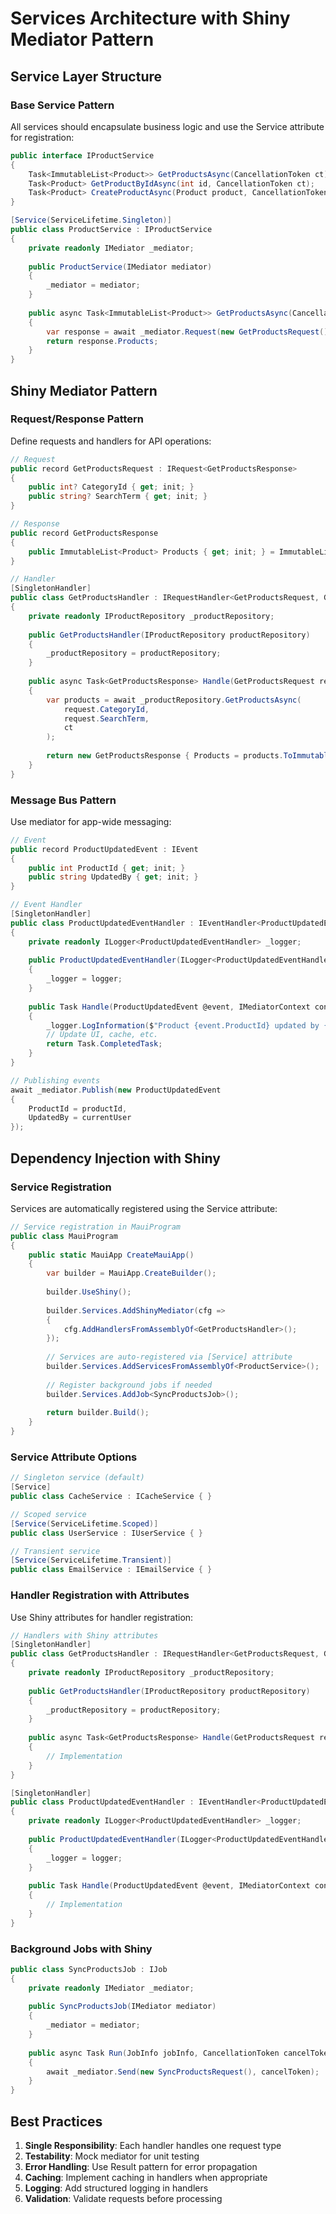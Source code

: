 # Services Architecture with Shiny Mediator Pattern

## Service Layer Structure

### Base Service Pattern
All services should encapsulate business logic and use the Service attribute for registration:

```csharp
public interface IProductService
{
    Task<ImmutableList<Product>> GetProductsAsync(CancellationToken ct);
    Task<Product> GetProductByIdAsync(int id, CancellationToken ct);
    Task<Product> CreateProductAsync(Product product, CancellationToken ct);
}

[Service(ServiceLifetime.Singleton)]
public class ProductService : IProductService
{
    private readonly IMediator _mediator;
    
    public ProductService(IMediator mediator)
    {
        _mediator = mediator;
    }
    
    public async Task<ImmutableList<Product>> GetProductsAsync(CancellationToken ct)
    {
        var response = await _mediator.Request(new GetProductsRequest(), ct);
        return response.Products;
    }
}
```

## Shiny Mediator Pattern

### Request/Response Pattern
Define requests and handlers for API operations:

```csharp
// Request
public record GetProductsRequest : IRequest<GetProductsResponse>
{
    public int? CategoryId { get; init; }
    public string? SearchTerm { get; init; }
}

// Response
public record GetProductsResponse
{
    public ImmutableList<Product> Products { get; init; } = ImmutableList<Product>.Empty;
}

// Handler
[SingletonHandler]
public class GetProductsHandler : IRequestHandler<GetProductsRequest, GetProductsResponse>
{
    private readonly IProductRepository _productRepository;
    
    public GetProductsHandler(IProductRepository productRepository)
    {
        _productRepository = productRepository;
    }
    
    public async Task<GetProductsResponse> Handle(GetProductsRequest request, CancellationToken ct)
    {
        var products = await _productRepository.GetProductsAsync(
            request.CategoryId, 
            request.SearchTerm, 
            ct
        );
        
        return new GetProductsResponse { Products = products.ToImmutableList() };
    }
}
```

### Message Bus Pattern
Use mediator for app-wide messaging:

```csharp
// Event
public record ProductUpdatedEvent : IEvent
{
    public int ProductId { get; init; }
    public string UpdatedBy { get; init; }
}

// Event Handler
[SingletonHandler]
public class ProductUpdatedEventHandler : IEventHandler<ProductUpdatedEvent>
{
    private readonly ILogger<ProductUpdatedEventHandler> _logger;
    
    public ProductUpdatedEventHandler(ILogger<ProductUpdatedEventHandler> logger)
    {
        _logger = logger;
    }
    
    public Task Handle(ProductUpdatedEvent @event, IMediatorContext context, CancellationToken cancellationToken)
    {
        _logger.LogInformation($"Product {event.ProductId} updated by {event.UpdatedBy}");
        // Update UI, cache, etc.
        return Task.CompletedTask;
    }
}

// Publishing events
await _mediator.Publish(new ProductUpdatedEvent 
{ 
    ProductId = productId,
    UpdatedBy = currentUser 
});
```

## Dependency Injection with Shiny

### Service Registration
Services are automatically registered using the Service attribute:

```csharp
// Service registration in MauiProgram
public class MauiProgram
{
    public static MauiApp CreateMauiApp()
    {
        var builder = MauiApp.CreateBuilder();
        
        builder.UseShiny();
        
        builder.Services.AddShinyMediator(cfg => 
        {
            cfg.AddHandlersFromAssemblyOf<GetProductsHandler>();
        });
        
        // Services are auto-registered via [Service] attribute
        builder.Services.AddServicesFromAssemblyOf<ProductService>();
        
        // Register background jobs if needed
        builder.Services.AddJob<SyncProductsJob>();
        
        return builder.Build();
    }
}
```

### Service Attribute Options
```csharp
// Singleton service (default)
[Service]
public class CacheService : ICacheService { }

// Scoped service
[Service(ServiceLifetime.Scoped)]
public class UserService : IUserService { }

// Transient service
[Service(ServiceLifetime.Transient)]
public class EmailService : IEmailService { }
```

### Handler Registration with Attributes
Use Shiny attributes for handler registration:

```csharp
// Handlers with Shiny attributes
[SingletonHandler]
public class GetProductsHandler : IRequestHandler<GetProductsRequest, GetProductsResponse>
{
    private readonly IProductRepository _productRepository;
    
    public GetProductsHandler(IProductRepository productRepository)
    {
        _productRepository = productRepository;
    }
    
    public async Task<GetProductsResponse> Handle(GetProductsRequest request, CancellationToken ct)
    {
        // Implementation
    }
}

[SingletonHandler]
public class ProductUpdatedEventHandler : IEventHandler<ProductUpdatedEvent>
{
    private readonly ILogger<ProductUpdatedEventHandler> _logger;
    
    public ProductUpdatedEventHandler(ILogger<ProductUpdatedEventHandler> logger)
    {
        _logger = logger;
    }
    
    public Task Handle(ProductUpdatedEvent @event, IMediatorContext context, CancellationToken cancellationToken)
    {
        // Implementation
    }
}
```

### Background Jobs with Shiny
```csharp
public class SyncProductsJob : IJob
{
    private readonly IMediator _mediator;
    
    public SyncProductsJob(IMediator mediator)
    {
        _mediator = mediator;
    }
    
    public async Task Run(JobInfo jobInfo, CancellationToken cancelToken)
    {
        await _mediator.Send(new SyncProductsRequest(), cancelToken);
    }
}
```

## Best Practices

1. **Single Responsibility**: Each handler handles one request type
2. **Testability**: Mock mediator for unit testing
3. **Error Handling**: Use Result<T> pattern for error propagation
4. **Caching**: Implement caching in handlers when appropriate
5. **Logging**: Add structured logging in handlers
6. **Validation**: Validate requests before processing